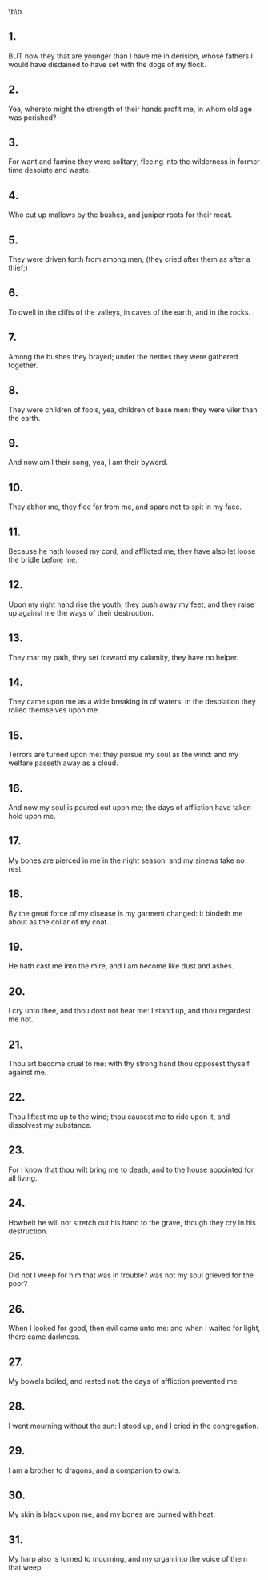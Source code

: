\b\b
## 1.
BUT now they that are younger than I have me in derision, whose fathers I would have disdained to have set with the dogs of my flock.
## 2.
Yea, whereto might the strength of their hands profit me, in whom old age was perished?
## 3.
For want and famine they were solitary; fleeing into the wilderness in former time desolate and waste.
## 4.
Who cut up mallows by the bushes, and juniper roots for their meat.
## 5.
They were driven forth from among men, (they cried after them as after a thief;)
## 6.
To dwell in the clifts of the valleys, in caves of the earth, and in the rocks.
## 7.
Among the bushes they brayed; under the nettles they were gathered together.
## 8.
They were children of fools, yea, children of base men: they were viler than the earth.
## 9.
And now am I their song, yea, I am their byword.
## 10.
They abhor me, they flee far from me, and spare not to spit in my face.
## 11.
Because he hath loosed my cord, and afflicted me, they have also let loose the bridle before me.
## 12.
Upon my right hand rise the youth; they push away my feet, and they raise up against me the ways of their destruction.
## 13.
They mar my path, they set forward my calamity, they have no helper.
## 14.
They came upon me as a wide breaking in of waters: in the desolation they rolled themselves upon me.
## 15.
Terrors are turned upon me: they pursue my soul as the wind: and my welfare passeth away as a cloud.
## 16.
And now my soul is poured out upon me; the days of affliction have taken hold upon me.
## 17.
My bones are pierced in me in the night season: and my sinews take no rest.
## 18.
By the great force of my disease is my garment changed: it bindeth me about as the collar of my coat.
## 19.
He hath cast me into the mire, and I am become like dust and ashes.
## 20.
I cry unto thee, and thou dost not hear me: I stand up, and thou regardest me not.
## 21.
Thou art become cruel to me: with thy strong hand thou opposest thyself against me.
## 22.
Thou liftest me up to the wind; thou causest me to ride upon it, and dissolvest my substance.
## 23.
For I know that thou wilt bring me to death, and to the house appointed for all living.
## 24.
Howbeit he will not stretch out his hand to the grave, though they cry in his destruction.
## 25.
Did not I weep for him that was in trouble?  was not my soul grieved for the poor?
## 26.
When I looked for good, then evil came unto me: and when I waited for light, there came darkness.
## 27.
My bowels boiled, and rested not: the days of affliction prevented me.
## 28.
I went mourning without the sun: I stood up, and I cried in the congregation.
## 29.
I am a brother to dragons, and a companion to owls.
## 30.
My skin is black upon me, and my bones are burned with heat.
## 31.
My harp also is turned to mourning, and my organ into the voice of them that weep.
